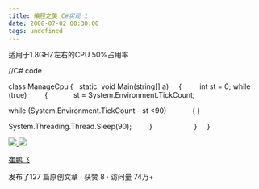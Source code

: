 ```yaml
---
title: 编程之美 C#实现 1
date: 2008-07-02 00:30:00
tags: undefined
---
```

适用于1.8GHZ左右的CPU 50%占用率

//C# code

class ManageCpu {   static  void Main(string[] a)     {         int st = 0;
while (true)         {             st = System.Environment.TickCount;

while (System.Environment.TickCount - st <90)             { }

System.Threading.Thread.Sleep(90);         }                     }     }



[ ![](https://profile.csdnimg.cn/5/2/5/3_cuipengfei1)
![](https://g.csdnimg.cn/static/user-reg-year/1x/11.png)
](https://blog.csdn.net/cuipengfei1)

[ 崔鹏飞 ](https://blog.csdn.net/cuipengfei1)

发布了127 篇原创文章  ·  获赞 8  ·  访问量 74万+

